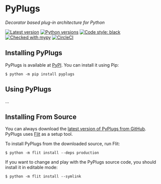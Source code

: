 # PyPlugs

_Decorator based plug-in architecture for Python_

[![Latest version](https://img.shields.io/pypi/v/pyplugs.svg)](https://pypi.org/project/pyplugs/)
[![Python versions](https://img.shields.io/pypi/pyversions/pyplugs.svg)](https://pypi.org/project/pyplugs/)
[![Code style: black](https://img.shields.io/badge/code%20style-black-000000.svg)](https://github.com/psf/black)
[![Checked with mypy](http://www.mypy-lang.org/static/mypy_badge.svg)](http://mypy-lang.org/)
[![CircleCI](https://circleci.com/gh/gahjelle/pyplugs.svg?style=shield)](https://circleci.com/gh/gahjelle/pyplugs)


## Installing PyPlugs

PyPlugs is available at [PyPI](https://pypi.org/project/pyplugs/). You can install it using Pip:

    $ python -m pip install pyplugs


## Using PyPlugs

...


## Installing From Source

You can always download the [latest version of PyPlugs from GitHub](https://github.com/gahjelle/pyplugs). PyPlugs uses [Flit](https://flit.readthedocs.io/) as a setup tool.

To install PyPlugs from the downloaded source, run Flit:

    $ python -m flit install --deps production

If you want to change and play with the PyPlugs source code, you should install it in editable mode:

    $ python -m flit install --symlink